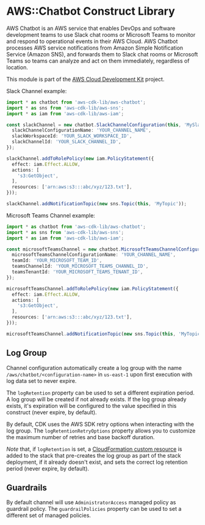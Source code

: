 # AWS::Chatbot Construct Library


AWS Chatbot is an AWS service that enables DevOps and software development teams to use Slack chat rooms or Microsoft Teams to monitor and respond to operational events in their AWS Cloud. AWS Chatbot processes AWS service notifications from Amazon Simple Notification Service (Amazon SNS), and forwards them to Slack chat rooms or Microsoft Teams so teams can analyze and act on them immediately, regardless of location.

This module is part of the [AWS Cloud Development Kit](https://github.com/aws/aws-cdk) project.

Slack Channel example:

```ts
import * as chatbot from 'aws-cdk-lib/aws-chatbot';
import * as sns from 'aws-cdk-lib/aws-sns';
import * as iam from 'aws-cdk-lib/aws-iam';

const slackChannel = new chatbot.SlackChannelConfiguration(this, 'MySlackChannel', {
  slackChannelConfigurationName: 'YOUR_CHANNEL_NAME',
  slackWorkspaceId: 'YOUR_SLACK_WORKSPACE_ID',
  slackChannelId: 'YOUR_SLACK_CHANNEL_ID',
});

slackChannel.addToRolePolicy(new iam.PolicyStatement({
  effect: iam.Effect.ALLOW,
  actions: [
    's3:GetObject',
  ],
  resources: ['arn:aws:s3:::abc/xyz/123.txt'],
}));

slackChannel.addNotificationTopic(new sns.Topic(this, 'MyTopic'));
```

Microsoft Teams Channel example:

```ts
import * as chatbot from 'aws-cdk-lib/aws-chatbot';
import * as sns from 'aws-cdk-lib/aws-sns';
import * as iam from 'aws-cdk-lib/aws-iam';

const microsoftTeamsChannel = new chatbot.MicrosoftTeamsChannelConfiguration(this, 'MyTeamsChannel', {
  microsoftTeamsChannelConfigurationName: 'YOUR_CHANNEL_NAME',
  teamId: 'YOUR_MICROSOFT_TEAM_ID',
  teamsChannelId: 'YOUR_MICROSOFT_TEAMS_CHANNEL_ID',
  teamsTenantId: 'YOUR_MICROSOFT_TEAMS_TENANT_ID',
});

microsoftTeamsChannel.addToRolePolicy(new iam.PolicyStatement({
  effect: iam.Effect.ALLOW,
  actions: [
    's3:GetObject',
  ],
  resources: ['arn:aws:s3:::abc/xyz/123.txt'],
}));

microsoftTeamsChannel.addNotificationTopic(new sns.Topic(this, 'MyTopic'));
```

## Log Group

Channel configuration automatically create a log group with the name `/aws/chatbot/<configuration-name>` in `us-east-1` upon first execution with
log data set to never expire.

The `logRetention` property can be used to set a different expiration period. A log group will be created if not already exists.
If the log group already exists, it's expiration will be configured to the value specified in this construct (never expire, by default).

By default, CDK uses the AWS SDK retry options when interacting with the log group. The `logRetentionRetryOptions` property
allows you to customize the maximum number of retries and base backoff duration.

*Note* that, if `logRetention` is set, a [CloudFormation custom
resource](https://docs.aws.amazon.com/AWSCloudFormation/latest/UserGuide/aws-resource-cfn-customresource.html) is added
to the stack that pre-creates the log group as part of the stack deployment, if it already doesn't exist, and sets the
correct log retention period (never expire, by default).

## Guardrails

By default channel will use `AdministratorAccess` managed policy as guardrail policy.
The `guardrailPolicies` property can be used to set a different set of managed policies.
